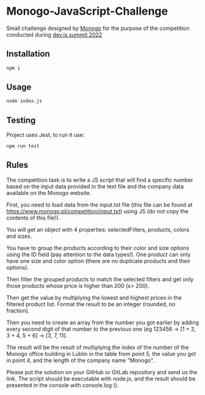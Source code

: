 # Monogo-JavaScript-Challenge

Small challenge designed by [Monogo](https://www.monogo.pl/) for the purpose of the competition conducted during [dev.js summit 2022](https://devjssummit.pl/)

## Installation

```bash
npm i
```

## Usage

```bash
node index.js
```

## Testing

Project uses Jest, to run it use:

```bash
npm run test
```

## Rules

The competition task is to write a JS script that will find a specific number based on the input data provided in the text file and the company data available on the Monogo website.

First, you need to load data from the input.txt file (this file can be found at https://www.monogo.pl/competition/input.txt) using JS (do not copy the contents of this file!).

You will get an object with 4 properties: selectedFilters, products, colors and sizes.

You have to group the products according to their color and size options using the ID field (pay attention to the data types!). One product can only have one size and color option (there are no duplicate products and their options).

Then filter the grouped products to match the selected filters and get only those products whose price is higher than 200 (x> 200).

Then get the value by multiplying the lowest and highest prices in the filtered product list. Format the result to be an integer (rounded, no fraction).

Then you need to create an array from the number you got earlier by adding every second digit of that number to the previous one (eg 123456 -> [1 + 2, 3 + 4, 5 + 6] -> [3, 7, 11].

The result will be the result of multiplying the index of the number of the Monogo office building in Lublin in the table from point 5, the value you got in point 4, and the length of the company name "Monogo".

Please put the solution on your GitHub or GitLab repository and send us the link. The script should be executable with node.js, and the result should be presented in the console with console.log ().
